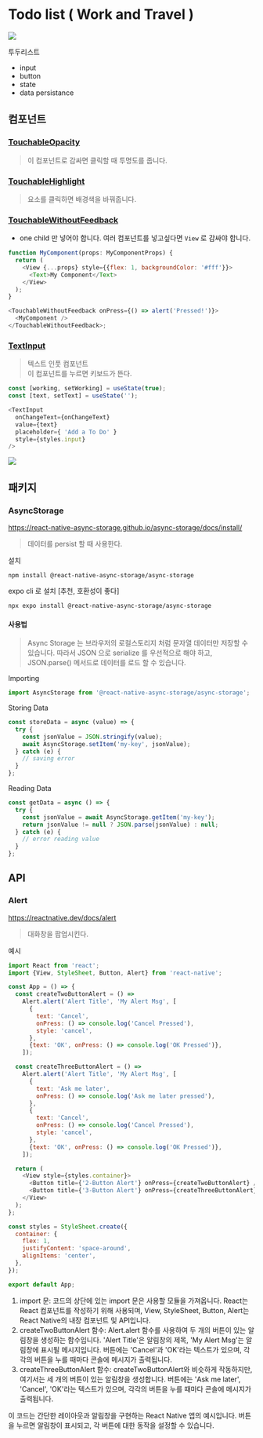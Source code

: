 # Todo list ( Work and Travel )
![](readMeImages/2023-07-10-13-45-59.png)

투두리스트

- input
- button
- state
- data persistance


## 컴포넌트
### [TouchableOpacity](https://reactnative.dev/docs/touchableopacity) 
> 이 컴포넌트로 감싸면 클릭할 때 투명도를 줍니다.

### [TouchableHighlight](https://reactnative.dev/docs/touchablehighlight)
> 요소를 클릭하면 배경색을 바꿔줍니다.

### [TouchableWithoutFeedback](https://reactnative.dev/docs/touchablewithoutfeedback)

- one child 만 넣어야 합니다. 여러 컴포넌트를 넣고싶다면 `View` 로 감싸야 합니다.

```js
function MyComponent(props: MyComponentProps) {
  return (
    <View {...props} style={{flex: 1, backgroundColor: '#fff'}}>
      <Text>My Component</Text>
    </View>
  );
}

<TouchableWithoutFeedback onPress={() => alert('Pressed!')}>
  <MyComponent />
</TouchableWithoutFeedback>;
```
### [TextInput](https://reactnative.dev/docs/textinput)
> 텍스트 인풋 컴포넌트 <br />
> 이 컴포넌트를 누르면 키보드가 뜬다.

```js
const [working, setWorking] = useState(true);
const [text, setText] = useState('');

<TextInput
  onChangeText={onChangeText}
  value={text}
  placeholder={ 'Add a To Do' }
  style={styles.input}
/>
```

![](readMeImages/2023-07-06-13-03-29.png)

## 패키지
### AsyncStorage
https://react-native-async-storage.github.io/async-storage/docs/install/

> 데이터를 persist 할 때 사용한다.

설치
```
npm install @react-native-async-storage/async-storage
```

expo cli 로 설치 [추천, 호환성이 좋다]
```
npx expo install @react-native-async-storage/async-storage
```

#### 사용법
> Async Storage 는 브라우저의 로컬스토리지 처럼 문자열 데이터만 저장할 수 있습니다. 따라서 JSON 으로  serialize 를 우선적으로 해야 하고, JSON.parse() 메서드로 데이터를 로드 할 수 있습니다.


Importing
```js
import AsyncStorage from '@react-native-async-storage/async-storage';
```

Storing Data
```js
const storeData = async (value) => {
  try {
    const jsonValue = JSON.stringify(value);
    await AsyncStorage.setItem('my-key', jsonValue);
  } catch (e) {
    // saving error
  }
};
```

Reading Data
```js
const getData = async () => {
  try {
    const jsonValue = await AsyncStorage.getItem('my-key');
    return jsonValue != null ? JSON.parse(jsonValue) : null;
  } catch (e) {
    // error reading value
  }
};
```

## API

### Alert
https://reactnative.dev/docs/alert

> 대화창을 팝업시킨다.

예시
```js
import React from 'react';
import {View, StyleSheet, Button, Alert} from 'react-native';

const App = () => {
  const createTwoButtonAlert = () =>
    Alert.alert('Alert Title', 'My Alert Msg', [
      {
        text: 'Cancel',
        onPress: () => console.log('Cancel Pressed'),
        style: 'cancel',
      },
      {text: 'OK', onPress: () => console.log('OK Pressed')},
    ]);

  const createThreeButtonAlert = () =>
    Alert.alert('Alert Title', 'My Alert Msg', [
      {
        text: 'Ask me later',
        onPress: () => console.log('Ask me later pressed'),
      },
      {
        text: 'Cancel',
        onPress: () => console.log('Cancel Pressed'),
        style: 'cancel',
      },
      {text: 'OK', onPress: () => console.log('OK Pressed')},
    ]);

  return (
    <View style={styles.container}>
      <Button title={'2-Button Alert'} onPress={createTwoButtonAlert} />
      <Button title={'3-Button Alert'} onPress={createThreeButtonAlert} />
    </View>
  );
};

const styles = StyleSheet.create({
  container: {
    flex: 1,
    justifyContent: 'space-around',
    alignItems: 'center',
  },
});

export default App;
```

1. import 문: 코드의 상단에 있는 import 문은 사용할 모듈을 가져옵니다. React는 React 컴포넌트를 작성하기 위해 사용되며, View, StyleSheet, Button, Alert는 React Native의 내장 컴포넌트 및 API입니다.
2. createTwoButtonAlert 함수: Alert.alert 함수를 사용하여 두 개의 버튼이 있는 알림창을 생성하는 함수입니다. 'Alert Title'은 알림창의 제목, 'My Alert Msg'는 알림창에 표시될 메시지입니다. 버튼에는 'Cancel'과 'OK'라는 텍스트가 있으며, 각각의 버튼을 누를 때마다 콘솔에 메시지가 출력됩니다.
3. createThreeButtonAlert 함수: createTwoButtonAlert와 비슷하게 작동하지만, 여기서는 세 개의 버튼이 있는 알림창을 생성합니다. 버튼에는 'Ask me later', 'Cancel', 'OK'라는 텍스트가 있으며, 각각의 버튼을 누를 때마다 콘솔에 메시지가 출력됩니다.

이 코드는 간단한 레이아웃과 알림창을 구현하는 React Native 앱의 예시입니다. 버튼을 누르면 알림창이 표시되고, 각 버튼에 대한 동작을 설정할 수 있습니다.